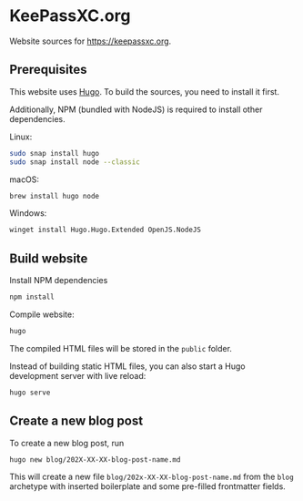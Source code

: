 # KeePassXC.org

Website sources for https://keepassxc.org.

## Prerequisites

This website uses [Hugo](https://gohugo.io/). To build the sources, you need to install it first.

Additionally, NPM (bundled with NodeJS) is required to install other dependencies.

Linux:
```bash
sudo snap install hugo
sudo snap install node --classic
```

macOS:
```bash
brew install hugo node
```

Windows:
```bash
winget install Hugo.Hugo.Extended OpenJS.NodeJS
```

## Build website

Install NPM dependencies
```bash
npm install
```

Compile website:
```bash
hugo
```

The compiled HTML files will be stored in the `public` folder.

Instead of building static HTML files, you can also start a Hugo development server with live reload:
```bash
hugo serve
```

## Create a new blog post

To create a new blog post, run

```bash
hugo new blog/202X-XX-XX-blog-post-name.md
```

This will create a new file `blog/202x-XX-XX-blog-post-name.md` from the `blog` archetype with inserted
boilerplate and some pre-filled frontmatter fields.
